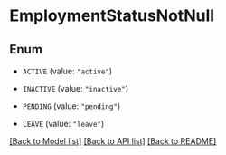 # EmploymentStatusNotNull

## Enum


* `ACTIVE` (value: `"active"`)

* `INACTIVE` (value: `"inactive"`)

* `PENDING` (value: `"pending"`)

* `LEAVE` (value: `"leave"`)


[[Back to Model list]](../README.md#documentation-for-models) [[Back to API list]](../README.md#documentation-for-api-endpoints) [[Back to README]](../README.md)


